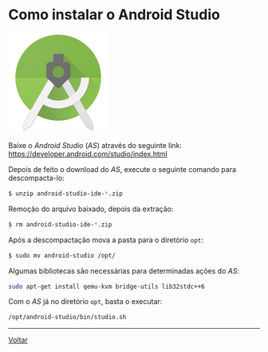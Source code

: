 # Como instalar o Android Studio

![Android Studio logo](img/android_studio_logo.png)

Baixe o _Android Studio_ (_AS_) através do seguinte link:     
https://developer.android.com/studio/index.html


Depois de feito o download do _AS_, execute o seguinte comando para descompacta-lo:
```bash
$ unzip android-studio-ide-*.zip
```

Remoção do arquivo baixado, depois da extração:
```bash
$ rm android-studio-ide-*.zip
```

Após a descompactação mova a pasta para o diretório `opt`:
```bash
$ sudo mv android-studio /opt/
```

Algumas bibliotecas são necessárias para determinadas ações do _AS_:
```bash
sudo apt-get install qemu-kvm bridge-utils lib32stdc++6
```

Com o _AS_ já no diretório `opt`, basta o executar:
```bash
/opt/android-studio/bin/studio.sh
```

-----

[Voltar](README.md)